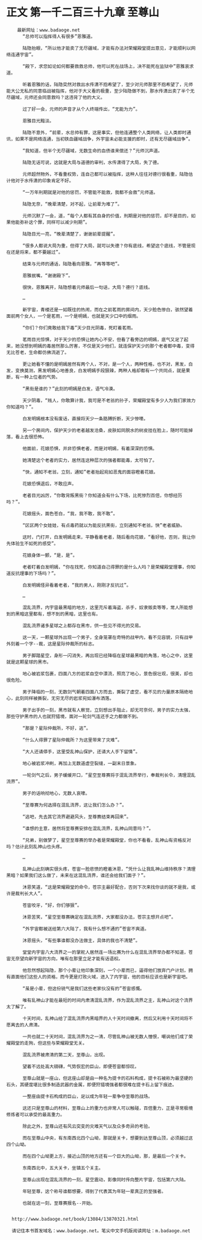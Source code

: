 # 正文 第一千二百三十九章 至尊山
        最新网址：www.badaoge.net
          “总帅可以指挥得人有很多”恩雅道。
      
          陆隐抬眼，“所以他才能卖了无尽疆域，才能有办法对荣耀殿堂提出意见，才能顺利以网络连通宇宙”。
      
          “殿下，求您如论如何都要救救总帅，他可以死在战场上，决不能死在监狱中”恩雅哀求道。
      
          听着恩雅的话，陆隐突然对救出水传潇不抱希望了，至少对元师那里不抱希望了，元师能大公无私的同意临战被指挥，他对于大义看的极重，至少陆隐做不到，那水传潇出卖了半个无尽疆域，元师还会同意救吗？这违背了他的大义。
      
          过了好一会，元师的声音才从个人终端传出，“无能为力”。
      
          恩雅目光黯淡。
      
          陆隐不意外，“前辈，水总帅有罪，这是事实，但他连通整个人类网络，让人类即时通讯，如果不是网络连通，当初铁血疆域战争，外宇宙未必能支援的即时，还有无尽疆域战争”。
      
          “我知道，但半个无尽疆域，无数生命的血债谁来偿还？”元师沉声道。
      
          陆隐无话可说，这就是大局与道德的审判，水传潇得了大局，失了德。
      
          元师超然物外，不看重权势，连自己都可以被指挥，这种人往往对德行很看重，陆隐估计他对于水传潇的印象肯定不好。
      
          “一万年刑期就是对他的惩罚，不管能不能救，我都不会救”元师道。
      
          陆隐无奈，“晚辈清楚，对不起，让前辈为难了”。
      
          元师沉默了一会，道，“每个人都有其自身的价值，刑期是对他的惩罚，却不是目的，如果他能弥补这个罪，同样可以减少刑期”。
      
          陆隐目光一亮，“晚辈清楚了，谢谢前辈提醒”。
      
          “很多人都说大局为重，但得了大局，就可以失德？你有底线，希望这个底线，不管是现在还是将来，都不要越过”。
      
          结束与元师的通话，陆隐看向恩雅，“再等等吧”。
      
          恩雅抿嘴，“谢谢殿下”。
      
          很快，恩雅离开，陆隐想着元师最后一句话，大局？德行？底线。
      
          …
      
          新宇宙，青楼还是一如既往的热闹，而在之前茗雨的房间内，天少脸色惨白，骇然望着面前两个女人，一个是茗雨，一个是明嫣，也就是天少口中的烟雨。
      
          “你们？你们竟敢给我下毒”天少目光阴毒，死盯着茗雨。
      
          茗雨目光惊惧，对于天少的恐惧让她内心不安，但看了看旁边的明嫣，底气又足了起来，她没想到明嫣的毒居然那么厉害，不仅是天少他们，就连保护天少的那个老者都中毒，变得无比苍老，生命都仿佛流逝了。
      
          更让她看不懂的是明嫣居然有两个人，不对，是一个人，两种性格，也不对，黑发，白发，变换莫测，黑发明嫣心地善良，白发明嫣手段狠辣，两种人格却都有一个共同点，就是果断，有一种上位者的气势。
      
          “黑街是谁的？”此刻的明嫣是白发，语气冷漠。
      
          天少阴毒，“贱人，你敢算计我，我可是不老翁的孙子，荣耀殿堂有多少人为我们家效力你知道吗？”。
      
          白发明嫣根本没有废话，直接将天少一条胳膊折断，天少惨嚎。
      
          另一个房间内，保护天少的老者越发沧桑，皮肤如同脱水的树皮挂在脸上，随时可能掉落，看上去很恐怖。
      
          他面前，花娘恐惧，并非恐惧老者，而是对明嫣，有着深深的恐惧。
      
          她清楚这个老者的实力，居然连这种层次的强者都能毒，太可怕了。
      
          “快，通知不老翁，立刻，通知”老者抬起宛如恶鬼的面容瞪着花娘。
      
          花娘恐惧退后，不敢应声。
      
          老者目光凶厉，“你敢背叛黑街？你知道会有什么下场，比死惨烈百倍，你想经历吗？”。
      
          花娘摇头，面色苍白，“我，我不敢，我不敢”。
      
          “区区两个女娃娃，有点毒药就以为能反抗黑街，立刻通知不老翁，快”老者威胁。
      
          这时，门打开，白发明嫣走来，平静看着老者，随后看向花娘，“看好他，否则，我让你先体验生不如死的感受”。
      
          花娘身体一颤，“是，是”。
      
          老者盯着白发明嫣，“你在找死，你知道自己得罪的是什么人吗？是荣耀殿堂理事，你知道反抗理事的下场吗？”。
      
          白发明嫣怪异看着老者，“我的男人，刚刚才反抗过”。
      
          …
      
          混乱流界，内宇宙最黑暗的地方，这里充斥着海盗，杀手，奴隶贩卖等等，常人所能想到的黑暗这里都有，想不到的黑暗，这里也有。
      
          混乱流界诸多星球之上都存在黑市，供一些见不得光的交易。
      
          这一天，一颗星球外出现一个男子，全身笼罩在奇特的战甲内，看不见容貌，只有战甲外刻着一个字--裁，这是星际仲裁所的标志。
      
          男子脚踏星空，身形一闪消失，再出现已经降临在星球最黑暗的角落，地心之中，这里就是这颗星球的黑市。
      
          地心被岩浆包裹，四面八方的岩浆自空中漂流，照亮了地心，景色很壮观，很美，却也很危险。
      
          男子降临的一刻，无数剑气朝着四面八方而去，撕裂了虚空，看不见的力量原本隔绝地心，此刻同样被撕裂，无穷无尽的岩浆宛如瀑布洒落。
      
          男子出手的一刻，黑市就有人察觉，立刻想出手阻止，却无可奈何，男子的实力太强，那些守护黑市的人也就狩猎境，面对一轮剑气连还手之力都做不到。
      
          “那是？星际仲裁所，不好，逃”。
      
          “什么人得罪了星际仲裁所？为这里带来了灾难”。
      
          “大人还请停手，这里受乱神山保护，还请大人手下留情”。
      
          地心被岩浆冲刷，再加上无数道虚空裂缝，一副末日景象。
      
          一轮剑气之后，男子缓缓开口，“星空至尊赛将于混乱流界举行，奉裁判长令，清理混乱流界”。
      
          男子的话响彻地心，无数人哀嚎。
      
          “至尊赛为何选择在混乱流界，这让我们怎么办？”。
      
          “逃吧，先去其它流界避避风头，至尊赛结束再回来”。
      
          “谁想的主意，居然将至尊赛安排在混乱流界，乱神山同意吗？”。
      
          “兄弟，别做梦了，星空至尊赛的举办者是荣耀殿堂，你也不看看，乱神山有资格反对吗？估计此刻乱神山也头疼。
      
          …
      
          乱神山此刻确实很头疼，苍宙一脸悲愤的瞪着沐恩，“凭什么让我乱神山维持秩序？清理黑暗？如果我们这么做了，未来在这混乱流界，谁还会给我们面子？”。
      
          沐恩笑道，“这是荣耀殿堂的命令，苍宗主最好配合，否则下次来找你谈的就不是我，或许是裁判长大人”。
      
          苍宙咬牙，“好，你们够狠”。
      
          沐恩苦笑，“星空至尊赛确定在混乱流界，大家都没办法，苍宗主想开点吧”。
      
          “外宇宙都被送给第六大陆了，我有什么想不通的”苍宙不爽道。
      
          沐恩摇头，“有些事谁都没办法做主，具体的我也不清楚”。
      
          堂堂内宇宙八大流界之一的掌舵人居然连一场比赛为什么在混乱流界举办都不知道，苍宙无奈望向新宇宙的方向，唯有在那里立足才能有话语权。
      
          他忽然想起陆隐，那个小辈让他印象深刻，一个小辈而已，逼得他们放弃门户计划，拥有直面他们这些人的资格，而今更是打败火域，进入了内宇宙，他的目标应该也是新宇宙吧。
      
          “虽是小辈，但这份锐气是我们这些老家伙没有的”苍宙感慨。
      
          唯有乱神山才能在最短的时间内肃清混乱流界，作为混乱流界之主，乱神山对这个流界太了解了。
      
          十天时间，乱神山给了混乱流界内黑暗界的人十天时间撤离，然后又利用十天时间将不愿离去的人肃清。
      
          一共也就二十天时间，混乱流界为之一清，尽管乱神山被无数人憎恨，嘲讽他们成了荣耀殿堂的走狗，但这些与荣耀殿堂无关。
      
          混乱流界被肃清的第二天，至尊山，出现。
      
          望着不远处高大磅礴，气势恢宏的巨山，即便苍宙都惊叹。
      
          至尊山就是一座山，但这座山却是由一种名为提卡的石料构成，提卡石被称为最坚硬的石头，其硬度堪比很多制造武器的金属，即便狩猎境强者都很难在提卡石上留下痕迹。
      
          一整座由提卡石构成的巨山，足以成为年轻一辈争夺至尊的战场。
      
          这还只是至尊山的材料，至尊山上的重力也非常人可以触碰，百倍重力，正是寻常极境修炼者可以承受的最高重力。
      
          除此之外，至尊山还有风云突变的灾难天气以及众多奇异的考验。
      
          而在至尊山中央，有东南西北四个山坳，那就是关卡，想要到达至尊山顶，必须越过这四个山坳。
      
          而在四个山坳更上方，接近山顶的地方还有一个巨大的山坳，那，是最后一个关卡。
      
          东南西北中，五大关卡，坐镇五个关主。
      
          至尊山出现在混乱流界的一刻，星空震动，影像同时传向整片宇宙，包括第六大陆。
      
          年轻至尊，这个称号谁都想要，得到了代表其为年轻一辈真正的至强者。
      
          也就在这一刻，至尊赛报名--开始。
      
      
      http://www.badaoge.net/book/13084/13870321.html
      
      请记住本书首发域名：www.badaoge.net。笔尖中文手机版阅读网址：m.badaoge.net